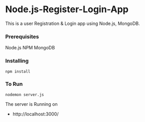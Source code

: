 # Node.js-Register-Login-App

This is a user Registration & Login  app using Node.js, MongoDB.


### Prerequisites

Node.js
NPM
MongoDB

### Installing
```
npm install
```

### To Run
```
nodemon server.js
```

The server is Running on
+ http://localhost:3000/

